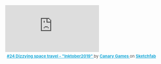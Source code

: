 <div class="sketchfab-embed-wrapper"> <iframe title="#24 Dizzying space travel - "Inktober2019"" frameborder="0" allowfullscreen mozallowfullscreen="true" webkitallowfullscreen="true" allow="autoplay; fullscreen; xr-spatial-tracking" xr-spatial-tracking execution-while-out-of-viewport execution-while-not-rendered web-share src="https://sketchfab.com/models/08ee5e4cabee421ebf0b2cc927d4d6fc/embed?autostart=1&camera=0"> </iframe> <p style="font-size: 13px; font-weight: normal; margin: 5px; color: #4A4A4A;"> <a href="https://sketchfab.com/3d-models/24-dizzying-space-travel-inktober2019-08ee5e4cabee421ebf0b2cc927d4d6fc?utm_medium=embed&utm_campaign=share-popup&utm_content=08ee5e4cabee421ebf0b2cc927d4d6fc" target="_blank" rel="nofollow" style="font-weight: bold; color: #1CAAD9;"> #24 Dizzying space travel - "Inktober2019" </a> by <a href="https://sketchfab.com/CanaryGames?utm_medium=embed&utm_campaign=share-popup&utm_content=08ee5e4cabee421ebf0b2cc927d4d6fc" target="_blank" rel="nofollow" style="font-weight: bold; color: #1CAAD9;"> Canary Games </a> on <a href="https://sketchfab.com?utm_medium=embed&utm_campaign=share-popup&utm_content=08ee5e4cabee421ebf0b2cc927d4d6fc" target="_blank" rel="nofollow" style="font-weight: bold; color: #1CAAD9;">Sketchfab</a></p></div>